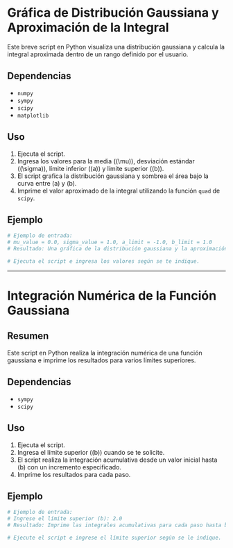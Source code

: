# Gráfica de Distribución Gaussiana y Aproximación de la Integral

Este breve script en Python visualiza una distribución gaussiana y calcula la integral aproximada dentro de un rango definido por el usuario.

## Dependencias
- `numpy`
- `sympy`
- `scipy`
- `matplotlib`

## Uso
1. Ejecuta el script.
2. Ingresa los valores para la media (\(\mu\)), desviación estándar (\(\sigma\)), límite inferior (\(a\)) y límite superior (\(b\)).
3. El script grafica la distribución gaussiana y sombrea el área bajo la curva entre \(a\) y \(b\).
4. Imprime el valor aproximado de la integral utilizando la función `quad` de `scipy`.

## Ejemplo
```python
# Ejemplo de entrada:
# mu_value = 0.0, sigma_value = 1.0, a_limit = -1.0, b_limit = 1.0
# Resultado: Una gráfica de la distribución gaussiana y la aproximación de la integral.

# Ejecuta el script e ingresa los valores según se te indique.
```

---

# Integración Numérica de la Función Gaussiana

## Resumen

Este script en Python realiza la integración numérica de una función gaussiana e imprime los resultados para varios límites superiores.

## Dependencias
- `sympy`
- `scipy`

## Uso
1. Ejecuta el script.
2. Ingresa el límite superior (\(b\)) cuando se te solicite.
3. El script realiza la integración acumulativa desde un valor inicial hasta \(b\) con un incremento especificado.
4. Imprime los resultados para cada paso.

## Ejemplo
```python
# Ejemplo de entrada:
# Ingrese el límite superior (b): 2.0
# Resultado: Imprime las integrales acumulativas para cada paso hasta b.

# Ejecute el script e ingrese el límite superior según se le indique.
```
